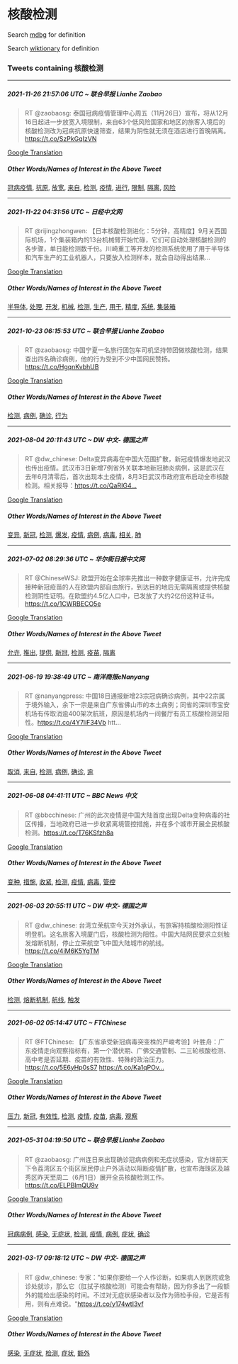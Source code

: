 # 核酸检测

Search [mdbg](https://www.mdbg.net/chinese/dictionary?page=worddict&wdrst=0&wdqb=核酸检测) for definition

Search [wiktionary](https://en.wiktionary.org/wiki/核酸检测) for definition

### Tweets containing 核酸检测

___
##### 2021-11-26 21:57:06 UTC ~ 联合早报 Lianhe Zaobao
> RT @zaobaosg: 泰国冠病疫情管理中心周五（11月26日）宣布，将从12月16日起进一步放宽入境限制，来自63个低风险国家和地区的旅客入境后的核酸检测改为冠病抗原快速筛查，结果为阴性就无须在酒店进行首晚隔离。https://t.co/SzPkGqIzVN

[Google Translation](https://translate.google.com/?hi=en&tab=TT&sl=zh-CN&tl=en&op=translate&text=RT+%40zaobaosg%3A+%E6%B3%B0%E5%9B%BD%E5%86%A0%E7%97%85%E7%96%AB%E6%83%85%E7%AE%A1%E7%90%86%E4%B8%AD%E5%BF%83%E5%91%A8%E4%BA%94%EF%BC%8811%E6%9C%8826%E6%97%A5%EF%BC%89%E5%AE%A3%E5%B8%83%EF%BC%8C%E5%B0%86%E4%BB%8E12%E6%9C%8816%E6%97%A5%E8%B5%B7%E8%BF%9B%E4%B8%80%E6%AD%A5%E6%94%BE%E5%AE%BD%E5%85%A5%E5%A2%83%E9%99%90%E5%88%B6%EF%BC%8C%E6%9D%A5%E8%87%AA63%E4%B8%AA%E4%BD%8E%E9%A3%8E%E9%99%A9%E5%9B%BD%E5%AE%B6%E5%92%8C%E5%9C%B0%E5%8C%BA%E7%9A%84%E6%97%85%E5%AE%A2%E5%85%A5%E5%A2%83%E5%90%8E%E7%9A%84%E6%A0%B8%E9%85%B8%E6%A3%80%E6%B5%8B%E6%94%B9%E4%B8%BA%E5%86%A0%E7%97%85%E6%8A%97%E5%8E%9F%E5%BF%AB%E9%80%9F%E7%AD%9B%E6%9F%A5%EF%BC%8C%E7%BB%93%E6%9E%9C%E4%B8%BA%E9%98%B4%E6%80%A7%E5%B0%B1%E6%97%A0%E9%A1%BB%E5%9C%A8%E9%85%92%E5%BA%97%E8%BF%9B%E8%A1%8C%E9%A6%96%E6%99%9A%E9%9A%94%E7%A6%BB%E3%80%82https%3A%2F%2Ft.co%2FSzPkGqIzVN)
##### Other Words/Names of Interest in the Above Tweet
[冠病疫情](冠病疫情.md), [抗原](抗原.md), [放宽](放宽.md), [来自](来自.md), [检测](检测.md), [疫情](疫情.md), [进行](进行.md), [限制](限制.md), [隔离](隔离.md), [风险](风险.md)
___
##### 2021-11-22 04:31:56 UTC ~ 日经中文网
> RT @rijingzhongwen: 【日本核酸检测进化：5分钟，高精度】9月关西国际机场，1个集装箱内的13台机械臂开始忙碌，它们可自动处理核酸检测的各步骤，单日能检测数千份。川崎重工等开发的检测系统使用了用于半导体和汽车生产的工业机器人，只要放入检测样本，就会自动得出结果…

[Google Translation](https://translate.google.com/?hi=en&tab=TT&sl=zh-CN&tl=en&op=translate&text=RT+%40rijingzhongwen%3A+%E3%80%90%E6%97%A5%E6%9C%AC%E6%A0%B8%E9%85%B8%E6%A3%80%E6%B5%8B%E8%BF%9B%E5%8C%96%EF%BC%9A5%E5%88%86%E9%92%9F%EF%BC%8C%E9%AB%98%E7%B2%BE%E5%BA%A6%E3%80%919%E6%9C%88%E5%85%B3%E8%A5%BF%E5%9B%BD%E9%99%85%E6%9C%BA%E5%9C%BA%EF%BC%8C1%E4%B8%AA%E9%9B%86%E8%A3%85%E7%AE%B1%E5%86%85%E7%9A%8413%E5%8F%B0%E6%9C%BA%E6%A2%B0%E8%87%82%E5%BC%80%E5%A7%8B%E5%BF%99%E7%A2%8C%EF%BC%8C%E5%AE%83%E4%BB%AC%E5%8F%AF%E8%87%AA%E5%8A%A8%E5%A4%84%E7%90%86%E6%A0%B8%E9%85%B8%E6%A3%80%E6%B5%8B%E7%9A%84%E5%90%84%E6%AD%A5%E9%AA%A4%EF%BC%8C%E5%8D%95%E6%97%A5%E8%83%BD%E6%A3%80%E6%B5%8B%E6%95%B0%E5%8D%83%E4%BB%BD%E3%80%82%E5%B7%9D%E5%B4%8E%E9%87%8D%E5%B7%A5%E7%AD%89%E5%BC%80%E5%8F%91%E7%9A%84%E6%A3%80%E6%B5%8B%E7%B3%BB%E7%BB%9F%E4%BD%BF%E7%94%A8%E4%BA%86%E7%94%A8%E4%BA%8E%E5%8D%8A%E5%AF%BC%E4%BD%93%E5%92%8C%E6%B1%BD%E8%BD%A6%E7%94%9F%E4%BA%A7%E7%9A%84%E5%B7%A5%E4%B8%9A%E6%9C%BA%E5%99%A8%E4%BA%BA%EF%BC%8C%E5%8F%AA%E8%A6%81%E6%94%BE%E5%85%A5%E6%A3%80%E6%B5%8B%E6%A0%B7%E6%9C%AC%EF%BC%8C%E5%B0%B1%E4%BC%9A%E8%87%AA%E5%8A%A8%E5%BE%97%E5%87%BA%E7%BB%93%E6%9E%9C%E2%80%A6)
##### Other Words/Names of Interest in the Above Tweet
[半导体](半导体.md), [处理](处理.md), [开发](开发.md), [机械](机械.md), [检测](检测.md), [生产](生产.md), [用于](用于.md), [精度](精度.md), [系统](系统.md), [集装箱](集装箱.md)
___
##### 2021-10-23 06:15:53 UTC ~ 联合早报 Lianhe Zaobao
> RT @zaobaosg: 中国宁夏一名旅行团包车司机坚持带团做核酸检测，结果查出四名确诊病例，他的行为受到不少中国网民赞扬。https://t.co/HgqnKvbhUB

[Google Translation](https://translate.google.com/?hi=en&tab=TT&sl=zh-CN&tl=en&op=translate&text=RT+%40zaobaosg%3A+%E4%B8%AD%E5%9B%BD%E5%AE%81%E5%A4%8F%E4%B8%80%E5%90%8D%E6%97%85%E8%A1%8C%E5%9B%A2%E5%8C%85%E8%BD%A6%E5%8F%B8%E6%9C%BA%E5%9D%9A%E6%8C%81%E5%B8%A6%E5%9B%A2%E5%81%9A%E6%A0%B8%E9%85%B8%E6%A3%80%E6%B5%8B%EF%BC%8C%E7%BB%93%E6%9E%9C%E6%9F%A5%E5%87%BA%E5%9B%9B%E5%90%8D%E7%A1%AE%E8%AF%8A%E7%97%85%E4%BE%8B%EF%BC%8C%E4%BB%96%E7%9A%84%E8%A1%8C%E4%B8%BA%E5%8F%97%E5%88%B0%E4%B8%8D%E5%B0%91%E4%B8%AD%E5%9B%BD%E7%BD%91%E6%B0%91%E8%B5%9E%E6%89%AC%E3%80%82https%3A%2F%2Ft.co%2FHgqnKvbhUB)
##### Other Words/Names of Interest in the Above Tweet
[检测](检测.md), [病例](病例.md), [确诊](确诊.md), [行为](行为.md)
___
##### 2021-08-04 20:11:43 UTC ~ DW 中文- 德国之声
> RT @dw_chinese: Delta变异病毒在中国大范围扩散，新冠疫情爆发地武汉也传出疫情。武汉市3日新增7例省外关联本地新冠肺炎病例，这是武汉在去年6月清零后，首次出现本土疫情，8月3日武汉市政府宣布启动全市核酸检测。相关报导：https://t.co/QaRIG4…

[Google Translation](https://translate.google.com/?hi=en&tab=TT&sl=zh-CN&tl=en&op=translate&text=RT+%40dw_chinese%3A+Delta%E5%8F%98%E5%BC%82%E7%97%85%E6%AF%92%E5%9C%A8%E4%B8%AD%E5%9B%BD%E5%A4%A7%E8%8C%83%E5%9B%B4%E6%89%A9%E6%95%A3%EF%BC%8C%E6%96%B0%E5%86%A0%E7%96%AB%E6%83%85%E7%88%86%E5%8F%91%E5%9C%B0%E6%AD%A6%E6%B1%89%E4%B9%9F%E4%BC%A0%E5%87%BA%E7%96%AB%E6%83%85%E3%80%82%E6%AD%A6%E6%B1%89%E5%B8%823%E6%97%A5%E6%96%B0%E5%A2%9E7%E4%BE%8B%E7%9C%81%E5%A4%96%E5%85%B3%E8%81%94%E6%9C%AC%E5%9C%B0%E6%96%B0%E5%86%A0%E8%82%BA%E7%82%8E%E7%97%85%E4%BE%8B%EF%BC%8C%E8%BF%99%E6%98%AF%E6%AD%A6%E6%B1%89%E5%9C%A8%E5%8E%BB%E5%B9%B46%E6%9C%88%E6%B8%85%E9%9B%B6%E5%90%8E%EF%BC%8C%E9%A6%96%E6%AC%A1%E5%87%BA%E7%8E%B0%E6%9C%AC%E5%9C%9F%E7%96%AB%E6%83%85%EF%BC%8C8%E6%9C%883%E6%97%A5%E6%AD%A6%E6%B1%89%E5%B8%82%E6%94%BF%E5%BA%9C%E5%AE%A3%E5%B8%83%E5%90%AF%E5%8A%A8%E5%85%A8%E5%B8%82%E6%A0%B8%E9%85%B8%E6%A3%80%E6%B5%8B%E3%80%82%E7%9B%B8%E5%85%B3%E6%8A%A5%E5%AF%BC%EF%BC%9Ahttps%3A%2F%2Ft.co%2FQaRIG4%E2%80%A6)
##### Other Words/Names of Interest in the Above Tweet
[变异](变异.md), [新冠](新冠.md), [检测](检测.md), [爆发](爆发.md), [疫情](疫情.md), [病例](病例.md), [病毒](病毒.md), [相关](相关.md), [肺](肺.md)
___
##### 2021-07-02 08:29:36 UTC ~ 华尔街日报中文网
> RT @ChineseWSJ: 欧盟开始在全球率先推出一种数字健康证书，允许完成接种新冠疫苗的人在欧盟内部自由旅行，到达目的地后无需隔离或提供核酸检测阴性证明。在欧盟约4.5亿人口中，已发放了大约2亿份这种证书。 https://t.co/1CWRBECO5e

[Google Translation](https://translate.google.com/?hi=en&tab=TT&sl=zh-CN&tl=en&op=translate&text=RT+%40ChineseWSJ%3A+%E6%AC%A7%E7%9B%9F%E5%BC%80%E5%A7%8B%E5%9C%A8%E5%85%A8%E7%90%83%E7%8E%87%E5%85%88%E6%8E%A8%E5%87%BA%E4%B8%80%E7%A7%8D%E6%95%B0%E5%AD%97%E5%81%A5%E5%BA%B7%E8%AF%81%E4%B9%A6%EF%BC%8C%E5%85%81%E8%AE%B8%E5%AE%8C%E6%88%90%E6%8E%A5%E7%A7%8D%E6%96%B0%E5%86%A0%E7%96%AB%E8%8B%97%E7%9A%84%E4%BA%BA%E5%9C%A8%E6%AC%A7%E7%9B%9F%E5%86%85%E9%83%A8%E8%87%AA%E7%94%B1%E6%97%85%E8%A1%8C%EF%BC%8C%E5%88%B0%E8%BE%BE%E7%9B%AE%E7%9A%84%E5%9C%B0%E5%90%8E%E6%97%A0%E9%9C%80%E9%9A%94%E7%A6%BB%E6%88%96%E6%8F%90%E4%BE%9B%E6%A0%B8%E9%85%B8%E6%A3%80%E6%B5%8B%E9%98%B4%E6%80%A7%E8%AF%81%E6%98%8E%E3%80%82%E5%9C%A8%E6%AC%A7%E7%9B%9F%E7%BA%A64.5%E4%BA%BF%E4%BA%BA%E5%8F%A3%E4%B8%AD%EF%BC%8C%E5%B7%B2%E5%8F%91%E6%94%BE%E4%BA%86%E5%A4%A7%E7%BA%A62%E4%BA%BF%E4%BB%BD%E8%BF%99%E7%A7%8D%E8%AF%81%E4%B9%A6%E3%80%82+https%3A%2F%2Ft.co%2F1CWRBECO5e)
##### Other Words/Names of Interest in the Above Tweet
[允许](允许.md), [推出](推出.md), [提供](提供.md), [新冠](新冠.md), [检测](检测.md), [疫苗](疫苗.md), [隔离](隔离.md)
___
##### 2021-06-19 19:38:49 UTC ~ 南洋商报eNanyang
> RT @nanyangpress: 中国18日通报新增23宗冠病确诊病例，其中22宗属于境外输入，余下一宗是来自广东省佛山市的本土病例；同省的深圳市宝安机场有传取消逾400架次航班，原因是机场内一间餐厅有员工核酸检测呈阳性。https://t.co/4Y7liF34Vb htt…

[Google Translation](https://translate.google.com/?hi=en&tab=TT&sl=zh-CN&tl=en&op=translate&text=RT+%40nanyangpress%3A+%E4%B8%AD%E5%9B%BD18%E6%97%A5%E9%80%9A%E6%8A%A5%E6%96%B0%E5%A2%9E23%E5%AE%97%E5%86%A0%E7%97%85%E7%A1%AE%E8%AF%8A%E7%97%85%E4%BE%8B%EF%BC%8C%E5%85%B6%E4%B8%AD22%E5%AE%97%E5%B1%9E%E4%BA%8E%E5%A2%83%E5%A4%96%E8%BE%93%E5%85%A5%EF%BC%8C%E4%BD%99%E4%B8%8B%E4%B8%80%E5%AE%97%E6%98%AF%E6%9D%A5%E8%87%AA%E5%B9%BF%E4%B8%9C%E7%9C%81%E4%BD%9B%E5%B1%B1%E5%B8%82%E7%9A%84%E6%9C%AC%E5%9C%9F%E7%97%85%E4%BE%8B%EF%BC%9B%E5%90%8C%E7%9C%81%E7%9A%84%E6%B7%B1%E5%9C%B3%E5%B8%82%E5%AE%9D%E5%AE%89%E6%9C%BA%E5%9C%BA%E6%9C%89%E4%BC%A0%E5%8F%96%E6%B6%88%E9%80%BE400%E6%9E%B6%E6%AC%A1%E8%88%AA%E7%8F%AD%EF%BC%8C%E5%8E%9F%E5%9B%A0%E6%98%AF%E6%9C%BA%E5%9C%BA%E5%86%85%E4%B8%80%E9%97%B4%E9%A4%90%E5%8E%85%E6%9C%89%E5%91%98%E5%B7%A5%E6%A0%B8%E9%85%B8%E6%A3%80%E6%B5%8B%E5%91%88%E9%98%B3%E6%80%A7%E3%80%82https%3A%2F%2Ft.co%2F4Y7liF34Vb+htt%E2%80%A6)
##### Other Words/Names of Interest in the Above Tweet
[取消](取消.md), [来自](来自.md), [检测](检测.md), [病例](病例.md), [确诊](确诊.md), [逾](逾.md)
___
##### 2021-06-08 04:41:11 UTC ~ BBC News 中文
> RT @bbcchinese: 广州的此次疫情是中国大陆首度出现Delta变种病毒的社区传播，当地政府已进一步收紧离境管控措施，并在多个城市开展全民核酸检测。https://t.co/T76KSfzh8a

[Google Translation](https://translate.google.com/?hi=en&tab=TT&sl=zh-CN&tl=en&op=translate&text=RT+%40bbcchinese%3A+%E5%B9%BF%E5%B7%9E%E7%9A%84%E6%AD%A4%E6%AC%A1%E7%96%AB%E6%83%85%E6%98%AF%E4%B8%AD%E5%9B%BD%E5%A4%A7%E9%99%86%E9%A6%96%E5%BA%A6%E5%87%BA%E7%8E%B0Delta%E5%8F%98%E7%A7%8D%E7%97%85%E6%AF%92%E7%9A%84%E7%A4%BE%E5%8C%BA%E4%BC%A0%E6%92%AD%EF%BC%8C%E5%BD%93%E5%9C%B0%E6%94%BF%E5%BA%9C%E5%B7%B2%E8%BF%9B%E4%B8%80%E6%AD%A5%E6%94%B6%E7%B4%A7%E7%A6%BB%E5%A2%83%E7%AE%A1%E6%8E%A7%E6%8E%AA%E6%96%BD%EF%BC%8C%E5%B9%B6%E5%9C%A8%E5%A4%9A%E4%B8%AA%E5%9F%8E%E5%B8%82%E5%BC%80%E5%B1%95%E5%85%A8%E6%B0%91%E6%A0%B8%E9%85%B8%E6%A3%80%E6%B5%8B%E3%80%82https%3A%2F%2Ft.co%2FT76KSfzh8a)
##### Other Words/Names of Interest in the Above Tweet
[变种](变种.md), [措施](措施.md), [收紧](收紧.md), [检测](检测.md), [疫情](疫情.md), [病毒](病毒.md), [管控](管控.md)
___
##### 2021-06-03 20:55:11 UTC ~ DW 中文- 德国之声
> RT @dw_chinese: 台湾立荣航空今天对外承认，有旅客持核酸检测阳性证明登机。这名旅客入境厦门后，核酸检测为阳性。中国大陆网民要求立刻触发熔断机制，停止立荣航空飞中国大陆城市的航线。https://t.co/4iM6K5YgTM

[Google Translation](https://translate.google.com/?hi=en&tab=TT&sl=zh-CN&tl=en&op=translate&text=RT+%40dw_chinese%3A+%E5%8F%B0%E6%B9%BE%E7%AB%8B%E8%8D%A3%E8%88%AA%E7%A9%BA%E4%BB%8A%E5%A4%A9%E5%AF%B9%E5%A4%96%E6%89%BF%E8%AE%A4%EF%BC%8C%E6%9C%89%E6%97%85%E5%AE%A2%E6%8C%81%E6%A0%B8%E9%85%B8%E6%A3%80%E6%B5%8B%E9%98%B3%E6%80%A7%E8%AF%81%E6%98%8E%E7%99%BB%E6%9C%BA%E3%80%82%E8%BF%99%E5%90%8D%E6%97%85%E5%AE%A2%E5%85%A5%E5%A2%83%E5%8E%A6%E9%97%A8%E5%90%8E%EF%BC%8C%E6%A0%B8%E9%85%B8%E6%A3%80%E6%B5%8B%E4%B8%BA%E9%98%B3%E6%80%A7%E3%80%82%E4%B8%AD%E5%9B%BD%E5%A4%A7%E9%99%86%E7%BD%91%E6%B0%91%E8%A6%81%E6%B1%82%E7%AB%8B%E5%88%BB%E8%A7%A6%E5%8F%91%E7%86%94%E6%96%AD%E6%9C%BA%E5%88%B6%EF%BC%8C%E5%81%9C%E6%AD%A2%E7%AB%8B%E8%8D%A3%E8%88%AA%E7%A9%BA%E9%A3%9E%E4%B8%AD%E5%9B%BD%E5%A4%A7%E9%99%86%E5%9F%8E%E5%B8%82%E7%9A%84%E8%88%AA%E7%BA%BF%E3%80%82https%3A%2F%2Ft.co%2F4iM6K5YgTM)
##### Other Words/Names of Interest in the Above Tweet
[检测](检测.md), [熔断机制](熔断机制.md), [航线](航线.md), [触发](触发.md)
___
##### 2021-06-02 05:14:47 UTC ~ FTChinese
> RT @FTChinese: 【广东省承受新冠病毒突变株的严峻考验】叶胜舟：广东疫情走向观察指标有，第一个潜伏期、广佛交通管制、二三轮核酸检测、高中考是否延期、疫苗的有效性、特殊的政治压力。https://t.co/5E6yHp0sS7 https://t.co/Ka1qPOv…

[Google Translation](https://translate.google.com/?hi=en&tab=TT&sl=zh-CN&tl=en&op=translate&text=RT+%40FTChinese%3A+%E3%80%90%E5%B9%BF%E4%B8%9C%E7%9C%81%E6%89%BF%E5%8F%97%E6%96%B0%E5%86%A0%E7%97%85%E6%AF%92%E7%AA%81%E5%8F%98%E6%A0%AA%E7%9A%84%E4%B8%A5%E5%B3%BB%E8%80%83%E9%AA%8C%E3%80%91%E5%8F%B6%E8%83%9C%E8%88%9F%EF%BC%9A%E5%B9%BF%E4%B8%9C%E7%96%AB%E6%83%85%E8%B5%B0%E5%90%91%E8%A7%82%E5%AF%9F%E6%8C%87%E6%A0%87%E6%9C%89%EF%BC%8C%E7%AC%AC%E4%B8%80%E4%B8%AA%E6%BD%9C%E4%BC%8F%E6%9C%9F%E3%80%81%E5%B9%BF%E4%BD%9B%E4%BA%A4%E9%80%9A%E7%AE%A1%E5%88%B6%E3%80%81%E4%BA%8C%E4%B8%89%E8%BD%AE%E6%A0%B8%E9%85%B8%E6%A3%80%E6%B5%8B%E3%80%81%E9%AB%98%E4%B8%AD%E8%80%83%E6%98%AF%E5%90%A6%E5%BB%B6%E6%9C%9F%E3%80%81%E7%96%AB%E8%8B%97%E7%9A%84%E6%9C%89%E6%95%88%E6%80%A7%E3%80%81%E7%89%B9%E6%AE%8A%E7%9A%84%E6%94%BF%E6%B2%BB%E5%8E%8B%E5%8A%9B%E3%80%82https%3A%2F%2Ft.co%2F5E6yHp0sS7+https%3A%2F%2Ft.co%2FKa1qPOv%E2%80%A6)
##### Other Words/Names of Interest in the Above Tweet
[压力](压力.md), [新冠](新冠.md), [有效性](有效性.md), [检测](检测.md), [疫情](疫情.md), [疫苗](疫苗.md), [病毒](病毒.md), [观察](观察.md)
___
##### 2021-05-31 04:19:50 UTC ~ 联合早报 Lianhe Zaobao
> RT @zaobaosg: 广州连日来出现确诊冠病病例和无症状感染，官方继前天下令荔湾区五个街区居民停止户外活动以阻断疫情扩散，也宣布海珠区及越秀区昨天至周二（6月1日）展开全员核酸检测工作。https://t.co/ELPBlmQU9v

[Google Translation](https://translate.google.com/?hi=en&tab=TT&sl=zh-CN&tl=en&op=translate&text=RT+%40zaobaosg%3A+%E5%B9%BF%E5%B7%9E%E8%BF%9E%E6%97%A5%E6%9D%A5%E5%87%BA%E7%8E%B0%E7%A1%AE%E8%AF%8A%E5%86%A0%E7%97%85%E7%97%85%E4%BE%8B%E5%92%8C%E6%97%A0%E7%97%87%E7%8A%B6%E6%84%9F%E6%9F%93%EF%BC%8C%E5%AE%98%E6%96%B9%E7%BB%A7%E5%89%8D%E5%A4%A9%E4%B8%8B%E4%BB%A4%E8%8D%94%E6%B9%BE%E5%8C%BA%E4%BA%94%E4%B8%AA%E8%A1%97%E5%8C%BA%E5%B1%85%E6%B0%91%E5%81%9C%E6%AD%A2%E6%88%B7%E5%A4%96%E6%B4%BB%E5%8A%A8%E4%BB%A5%E9%98%BB%E6%96%AD%E7%96%AB%E6%83%85%E6%89%A9%E6%95%A3%EF%BC%8C%E4%B9%9F%E5%AE%A3%E5%B8%83%E6%B5%B7%E7%8F%A0%E5%8C%BA%E5%8F%8A%E8%B6%8A%E7%A7%80%E5%8C%BA%E6%98%A8%E5%A4%A9%E8%87%B3%E5%91%A8%E4%BA%8C%EF%BC%886%E6%9C%881%E6%97%A5%EF%BC%89%E5%B1%95%E5%BC%80%E5%85%A8%E5%91%98%E6%A0%B8%E9%85%B8%E6%A3%80%E6%B5%8B%E5%B7%A5%E4%BD%9C%E3%80%82https%3A%2F%2Ft.co%2FELPBlmQU9v)
##### Other Words/Names of Interest in the Above Tweet
[冠病病例](冠病病例.md), [感染](感染.md), [无症状](无症状.md), [检测](检测.md), [疫情](疫情.md), [病例](病例.md), [症状](症状.md), [确诊](确诊.md)
___
##### 2021-03-17 09:18:12 UTC ~ DW 中文- 德国之声
> RT @dw_chinese: 专家："如果你要给一个人作诊断，如果病人到医院或急诊处就诊，那么它（肛拭子核酸检测）可能会有帮助，因为你多出了一段额外的能检出感染的时间。不过对无症状感染者以及作为筛检手段，它是否有用，则有点难说。"https://t.co/y174wtI3vf

[Google Translation](https://translate.google.com/?hi=en&tab=TT&sl=zh-CN&tl=en&op=translate&text=RT+%40dw_chinese%3A+%E4%B8%93%E5%AE%B6%EF%BC%9A%22%E5%A6%82%E6%9E%9C%E4%BD%A0%E8%A6%81%E7%BB%99%E4%B8%80%E4%B8%AA%E4%BA%BA%E4%BD%9C%E8%AF%8A%E6%96%AD%EF%BC%8C%E5%A6%82%E6%9E%9C%E7%97%85%E4%BA%BA%E5%88%B0%E5%8C%BB%E9%99%A2%E6%88%96%E6%80%A5%E8%AF%8A%E5%A4%84%E5%B0%B1%E8%AF%8A%EF%BC%8C%E9%82%A3%E4%B9%88%E5%AE%83%EF%BC%88%E8%82%9B%E6%8B%AD%E5%AD%90%E6%A0%B8%E9%85%B8%E6%A3%80%E6%B5%8B%EF%BC%89%E5%8F%AF%E8%83%BD%E4%BC%9A%E6%9C%89%E5%B8%AE%E5%8A%A9%EF%BC%8C%E5%9B%A0%E4%B8%BA%E4%BD%A0%E5%A4%9A%E5%87%BA%E4%BA%86%E4%B8%80%E6%AE%B5%E9%A2%9D%E5%A4%96%E7%9A%84%E8%83%BD%E6%A3%80%E5%87%BA%E6%84%9F%E6%9F%93%E7%9A%84%E6%97%B6%E9%97%B4%E3%80%82%E4%B8%8D%E8%BF%87%E5%AF%B9%E6%97%A0%E7%97%87%E7%8A%B6%E6%84%9F%E6%9F%93%E8%80%85%E4%BB%A5%E5%8F%8A%E4%BD%9C%E4%B8%BA%E7%AD%9B%E6%A3%80%E6%89%8B%E6%AE%B5%EF%BC%8C%E5%AE%83%E6%98%AF%E5%90%A6%E6%9C%89%E7%94%A8%EF%BC%8C%E5%88%99%E6%9C%89%E7%82%B9%E9%9A%BE%E8%AF%B4%E3%80%82%22https%3A%2F%2Ft.co%2Fy174wtI3vf)
##### Other Words/Names of Interest in the Above Tweet
[感染](感染.md), [无症状](无症状.md), [检测](检测.md), [症状](症状.md), [额外](额外.md)
